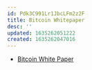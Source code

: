 ```yaml
---
id: Pdk3C991Lr1JbcLFm2z2F
title: Bitcoin Whitepaper
desc: ''
updated: 1635262051222
created: 1635262047016
---
```


* [Bitcoin White Paper](https://bitcoin.org/bitcoin.pdf)